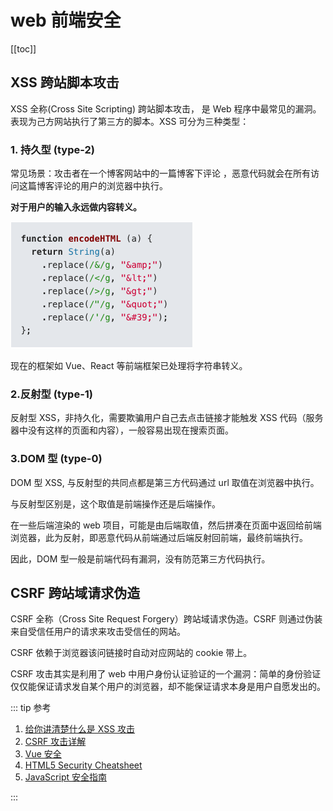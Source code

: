 # web 前端安全

[[toc]]

## XSS 跨站脚本攻击

XSS 全称(Cross Site Scripting) 跨站脚本攻击， 是 Web 程序中最常见的漏洞。表现为己方网站执行了第三方的脚本。XSS 可分为三种类型：

### 1. 持久型 (type-2)

常见场景：攻击者在一个博客网站中的一篇博客下评论 ，恶意代码就会在所有访问这篇博客评论的用户的浏览器中执行。

**对于用户的输入永远做内容转义。**

![](./images/web-fe-security_1.png)

现在的框架如 Vue、React 等前端框架已处理将字符串转义。

### 2.反射型 (type-1)

反射型 XSS，非持久化，需要欺骗用户自己去点击链接才能触发 XSS 代码（服务器中没有这样的页面和内容），一般容易出现在搜索页面。

### 3.DOM 型 (type-0)

DOM 型 XSS, 与反射型的共同点都是第三方代码通过 url 取值在浏览器中执行。

与反射型区别是，这个取值是前端操作还是后端操作。

在一些后端渲染的 web 项目，可能是由后端取值，然后拼凑在页面中返回给前端浏览器，此为反射，即恶意代码从前端通过后端反射回前端，最终前端执行。

因此，DOM 型一般是前端代码有漏洞，没有防范第三方代码执行。

## CSRF 跨站域请求伪造

CSRF 全称（Cross Site Request Forgery）跨站域请求伪造。CSRF 则通过伪装来自受信任用户的请求来攻击受信任的网站。

CSRF 依赖于浏览器该问链接时自动对应网站的 cookie 带上。

CSRF 攻击其实是利用了 web 中用户身份认证验证的一个漏洞：简单的身份验证仅仅能保证请求发自某个用户的浏览器，却不能保证请求本身是用户自愿发出的。

::: tip 参考

1. [给你讲清楚什么是 XSS 攻击](https://www.cnblogs.com/54chensongxia/p/11643787.html)
2. [CSRF 攻击详解](https://www.cnblogs.com/54chensongxia/p/11693666.html)
3. [Vue 安全](https://v2.cn.vuejs.org/v2/guide/security.html)
4. [HTML5 Security Cheatsheet](https://html5sec.org)
5. [JavaScript 安全指南](https://github.com/Tencent/secguide/blob/main/JavaScript安全指南.md#1)

:::
